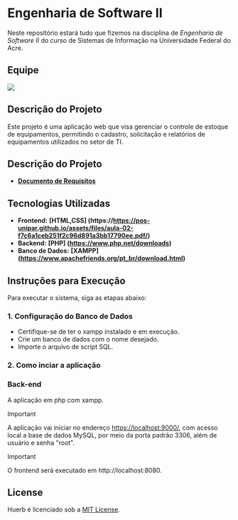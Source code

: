 # Engenharia de Software II

Neste repositório estará tudo que fizemos na disciplina de *Engenharia de Software II* do curso de Sistemas de Informação na Universidade Federal do Acre.

## Equipe

<a href="https://github.com/sandr01/ENG2/graphs/contributors">
  <img src="https://contrib.rocks/image?repo=sandr01/ENG2" />
</a>


## Descrição do Projeto
Este projeto é uma aplicação web que visa gerenciar o controle de estoque de equipamentos, permitindo o cadastro, solicitação e relatórios de equipamentos utilizados no setor de TI.

## Descrição do Projeto
- **[Documento de Requisitos](https://github.com/sandr01/ENG2/blob/main/Files/Docs/Documento%20de%20Requisitos_finalENG2.pdf)**

## Tecnologias Utilizadas
- **Frontend:** **[HTML,CSS] (https://https://pos-unipar.github.io/assets/files/aula-02-f7c6a1ceb251f2c96d891a3bb17790ee.pdf/)**
- **Backend:** **[PHP] (https://www.php.net/downloads)**
- **Banco de Dados:** **[XAMPP] (https://www.apachefriends.org/pt_br/download.html)**

## Instruções para Execução
Para executar o sistema, siga as etapas abaixo:

### 1. Configuração do Banco de Dados
- Certifique-se de ter o xampp instalado e em execução.
- Crie um banco de dados com o nome desejado.
- Importe o arquivo de script SQL.

### 2. Como inciar a aplicação

<h3>Back-end</h3>

A aplicação em php com xampp.

> [!IMPORTANT]
> A aplicação vai iniciar no endereço <https://localhost:9000/>, com acesso local a base de dados MySQL, por meio da porta padrão 3306, além de usuário e senha "root".

> [!IMPORTANT]
> O frontend será executado em http://localhost:8080.


## License
Huerb é licenciado sob a [MIT License](LICENSE).
